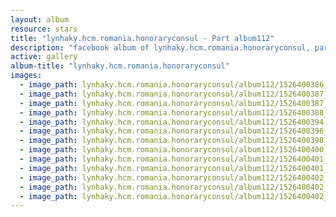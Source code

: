 ```yaml
---
layout: album
resource: stars
title: "lynhaky.hcm.romania.honoraryconsul - Part album112"
description: "facebook album of lynhaky.hcm.romania.honoraryconsul, part album112."
active: gallery
album-title: "lynhaky.hcm.romania.honoraryconsul"
images:
  - image_path: lynhaky.hcm.romania.honoraryconsul/album112/1526400386_015607-copy.jpg
  - image_path: lynhaky.hcm.romania.honoraryconsul/album112/1526400387_015612.jpg
  - image_path: lynhaky.hcm.romania.honoraryconsul/album112/1526400387_imgl3132.jpg
  - image_path: lynhaky.hcm.romania.honoraryconsul/album112/1526400388_imgl3168.jpg
  - image_path: lynhaky.hcm.romania.honoraryconsul/album112/1526400394_imgl3234.jpg
  - image_path: lynhaky.hcm.romania.honoraryconsul/album112/1526400396_imgl3307.jpg
  - image_path: lynhaky.hcm.romania.honoraryconsul/album112/1526400398_imgl3423.jpg
  - image_path: lynhaky.hcm.romania.honoraryconsul/album112/1526400400_imgl3436.jpg
  - image_path: lynhaky.hcm.romania.honoraryconsul/album112/1526400401_imgl3524.jpg
  - image_path: lynhaky.hcm.romania.honoraryconsul/album112/1526400401_imgl3605.jpg
  - image_path: lynhaky.hcm.romania.honoraryconsul/album112/1526400402_imgl3701.jpg
  - image_path: lynhaky.hcm.romania.honoraryconsul/album112/1526400402_imgl3725.jpg
  - image_path: lynhaky.hcm.romania.honoraryconsul/album112/1526400402_imgl3727.jpg
---
```

